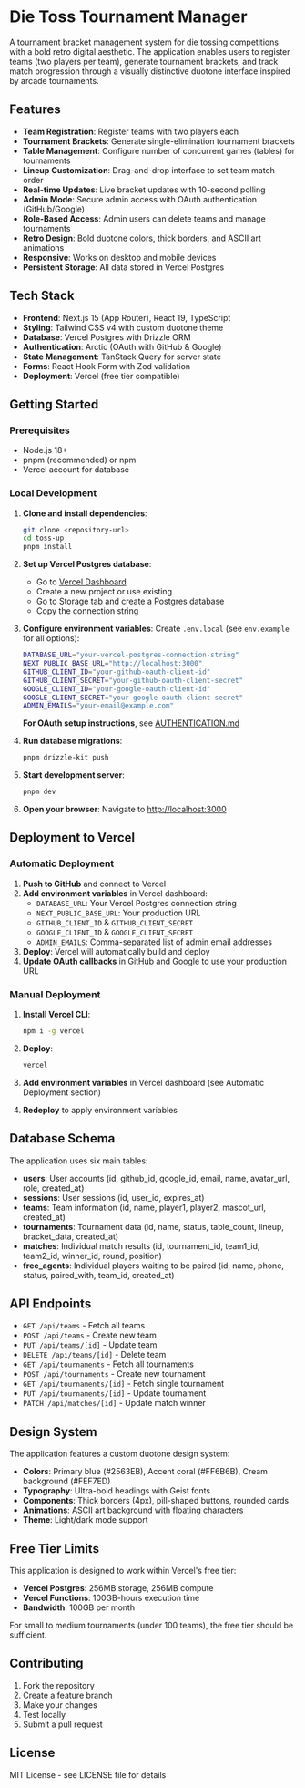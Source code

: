 # Die Toss Tournament Manager

A tournament bracket management system for die tossing competitions with a bold retro digital aesthetic. The application enables users to register teams (two players per team), generate tournament brackets, and track match progression through a visually distinctive duotone interface inspired by arcade tournaments.

## Features

- **Team Registration**: Register teams with two players each
- **Tournament Brackets**: Generate single-elimination tournament brackets
- **Table Management**: Configure number of concurrent games (tables) for tournaments
- **Lineup Customization**: Drag-and-drop interface to set team match order
- **Real-time Updates**: Live bracket updates with 10-second polling
- **Admin Mode**: Secure admin access with OAuth authentication (GitHub/Google)
- **Role-Based Access**: Admin users can delete teams and manage tournaments
- **Retro Design**: Bold duotone colors, thick borders, and ASCII art animations
- **Responsive**: Works on desktop and mobile devices
- **Persistent Storage**: All data stored in Vercel Postgres

## Tech Stack

- **Frontend**: Next.js 15 (App Router), React 19, TypeScript
- **Styling**: Tailwind CSS v4 with custom duotone theme
- **Database**: Vercel Postgres with Drizzle ORM
- **Authentication**: Arctic (OAuth with GitHub & Google)
- **State Management**: TanStack Query for server state
- **Forms**: React Hook Form with Zod validation
- **Deployment**: Vercel (free tier compatible)

## Getting Started

### Prerequisites

- Node.js 18+ 
- pnpm (recommended) or npm
- Vercel account for database

### Local Development

1. **Clone and install dependencies**:
   ```bash
   git clone <repository-url>
   cd toss-up
   pnpm install
   ```

2. **Set up Vercel Postgres database**:
   - Go to [Vercel Dashboard](https://vercel.com/dashboard)
   - Create a new project or use existing
   - Go to Storage tab and create a Postgres database
   - Copy the connection string

3. **Configure environment variables**:
   Create `.env.local` (see `env.example` for all options):
   ```bash
   DATABASE_URL="your-vercel-postgres-connection-string"
   NEXT_PUBLIC_BASE_URL="http://localhost:3000"
   GITHUB_CLIENT_ID="your-github-oauth-client-id"
   GITHUB_CLIENT_SECRET="your-github-oauth-client-secret"
   GOOGLE_CLIENT_ID="your-google-oauth-client-id"
   GOOGLE_CLIENT_SECRET="your-google-oauth-client-secret"
   ADMIN_EMAILS="your-email@example.com"
   ```
   
   **For OAuth setup instructions**, see [AUTHENTICATION.md](./AUTHENTICATION.md)

4. **Run database migrations**:
   ```bash
   pnpm drizzle-kit push
   ```

5. **Start development server**:
   ```bash
   pnpm dev
   ```

6. **Open your browser**:
   Navigate to [http://localhost:3000](http://localhost:3000)

## Deployment to Vercel

### Automatic Deployment

1. **Push to GitHub** and connect to Vercel
2. **Add environment variables** in Vercel dashboard:
   - `DATABASE_URL`: Your Vercel Postgres connection string
   - `NEXT_PUBLIC_BASE_URL`: Your production URL
   - `GITHUB_CLIENT_ID` & `GITHUB_CLIENT_SECRET`
   - `GOOGLE_CLIENT_ID` & `GOOGLE_CLIENT_SECRET`
   - `ADMIN_EMAILS`: Comma-separated list of admin email addresses
3. **Deploy**: Vercel will automatically build and deploy
4. **Update OAuth callbacks** in GitHub and Google to use your production URL

### Manual Deployment

1. **Install Vercel CLI**:
   ```bash
   npm i -g vercel
   ```

2. **Deploy**:
   ```bash
   vercel
   ```

3. **Add environment variables** in Vercel dashboard (see Automatic Deployment section)

4. **Redeploy** to apply environment variables

## Database Schema

The application uses six main tables:

- **users**: User accounts (id, github_id, google_id, email, name, avatar_url, role, created_at)
- **sessions**: User sessions (id, user_id, expires_at)
- **teams**: Team information (id, name, player1, player2, mascot_url, created_at)
- **tournaments**: Tournament data (id, name, status, table_count, lineup, bracket_data, created_at)  
- **matches**: Individual match results (id, tournament_id, team1_id, team2_id, winner_id, round, position)
- **free_agents**: Individual players waiting to be paired (id, name, phone, status, paired_with, team_id, created_at)

## API Endpoints

- `GET /api/teams` - Fetch all teams
- `POST /api/teams` - Create new team
- `PUT /api/teams/[id]` - Update team
- `DELETE /api/teams/[id]` - Delete team
- `GET /api/tournaments` - Fetch all tournaments
- `POST /api/tournaments` - Create new tournament
- `GET /api/tournaments/[id]` - Fetch single tournament
- `PUT /api/tournaments/[id]` - Update tournament
- `PATCH /api/matches/[id]` - Update match winner

## Design System

The application features a custom duotone design system:

- **Colors**: Primary blue (#2563EB), Accent coral (#FF6B6B), Cream background (#FEF7ED)
- **Typography**: Ultra-bold headings with Geist fonts
- **Components**: Thick borders (4px), pill-shaped buttons, rounded cards
- **Animations**: ASCII art background with floating characters
- **Theme**: Light/dark mode support

## Free Tier Limits

This application is designed to work within Vercel's free tier:

- **Vercel Postgres**: 256MB storage, 256MB compute
- **Vercel Functions**: 100GB-hours execution time
- **Bandwidth**: 100GB per month

For small to medium tournaments (under 100 teams), the free tier should be sufficient.

## Contributing

1. Fork the repository
2. Create a feature branch
3. Make your changes
4. Test locally
5. Submit a pull request

## License

MIT License - see LICENSE file for details
